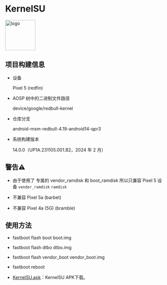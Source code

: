 # KernelSU

<img src="https://kernelsu.org/logo.png" style="width: 96px;" alt="logo">

## 项目构建信息

- 设备 

  Pixel 5 (redfin) 

- AOSP 树中的二进制文件路径

  device/google/redbull-kernel	

- 仓库分支 

  android-msm-redbull-4.19-android14-qpr3  

- 系统构建版本
 
  14.0.0（UP1A.231105.001.B2，2024 年 2 月）




## 警告⚠️

- 由于使用了 专属的 vendor_ramdisk 和 boot_ramdisk 所以只兼容 Pixel 5 设备  `vendor_ramdisk` `ramdisk`

- 不兼容 Pixel 5a (barbet) 
- 不兼容 Pixel 4a (5G) (bramble) 


## 使用方法

- fastboot flash boot boot.img

- fastboot flash dtbo dtbo.img
  
- fastboot flash vendor_boot vendor_boot.img
  
- fastboot reboot

- [KernelSU.apk](https://github.com/tiann/KernelSU/releases)：KernelSU APK下载。
